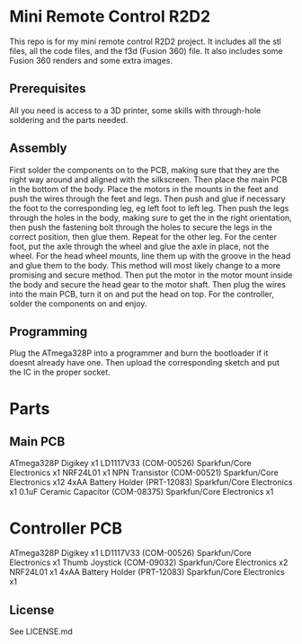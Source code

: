 # Mini Remote Control R2D2

This repo is for my mini remote control R2D2 project. It includes all the stl files, all the code files, and the f3d (Fusion 360) file. It also includes some Fusion 360 renders and some extra images.

## Prerequisites
All you need is access to a 3D printer, some skills with through-hole soldering and the parts needed.

## Assembly
First solder the components on to the PCB, making sure that they are the right way around and aligned with the silkscreen. Then place the main PCB in the bottom of the body. Place the motors in the mounts in the feet and push the wires through the feet and legs. Then push and glue if necessary the foot to the corresponding leg, eg left foot to left leg. Then push the legs through the holes in the body, making sure to get the in the right orientation, then push the fastening bolt through the holes to secure the legs in the correct position, then glue them. Repeat for the other leg. For the center foot, put the axle through the wheel and glue the axle in place, not the wheel. For the head wheel mounts, line them up with the groove in the head and glue them to the body. This method will most likely change to a more promising and secure method. Then put the motor in the motor mount inside the body and secure the head gear to the motor shaft. Then plug the wires into the main PCB, turn it on and put the head on top. For the controller, solder the components on and enjoy.

## Programming
Plug the ATmega328P into a programmer and burn the bootloader if it doesnt already have one. Then upload the corresponding sketch and put the IC in the proper socket.

# Parts
## Main PCB
ATmega328P Digikey x1
LD1117V33 (COM-00526) Sparkfun/Core Electronics x1
NRF24L01 x1
NPN Transistor (COM-00521) Sparkfun/Core Electronics x12
4xAA Battery Holder (PRT-12083) Sparkfun/Core Electronics x1
0.1uF Ceramic Capacitor (COM-08375) Sparkfun/Core Electronics x1

# Controller PCB
ATmega328P Digikey x1
LD1117V33 (COM-00526) Sparkfun/Core Electronics x1
Thumb Joystick (COM-09032) Sparkfun/Core Electronics x2
NRF24L01 x1
4xAA Battery Holder (PRT-12083) Sparkfun/Core Electronics x1


## License
See LICENSE.md
